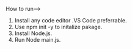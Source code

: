 How to run-->
1) Install any code editor .VS Code preferrable.
2) Use npm init -y to initalize pakage.
3) Install Node.js.
4) Run Node main.js.
